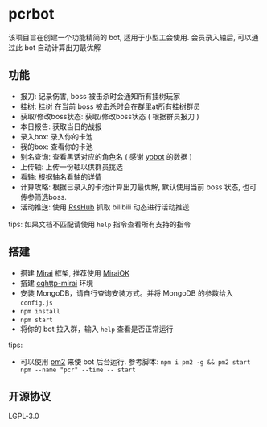 # pcrbot
该项目旨在创建一个功能精简的 bot, 适用于小型工会使用.
会员录入轴后, 可以通过此 bot 自动计算出刀最优解

## 功能
- 报刀: 记录伤害, boss 被击杀时会通知所有挂树玩家
- 挂树: 挂树 在当前 boss 被击杀时会在群里at所有挂树群员
- 获取/修改boss状态: 获取/修改boss状态 ( 根据群员报刀 )
- 本日报告: 获取当日的战报
- 录入box: 录入你的卡池
- 我的box: 查看你的卡池
- 别名查询: 查看黑话对应的角色名 ( 感谢 [yobot](https://github.com/yuudi/yobot) 的数据 )
- 上传轴: 上传一份轴以供群员挑选
- 看轴: 根据轴名看轴的详情
- 计算攻略: 根据已录入的卡池计算出刀最优解, 默认使用当前 boss 状态, 也可传参筛选boss.
- 活动推送: 使用 [RssHub](https://github.com/DIYgod/RSSHub) 抓取 bilibili 动态进行活动推送

tips: 如果文档不匹配请使用 `help` 指令查看所有支持的指令

## 搭建
- 搭建 [Mirai](https://github.com/mamoe/mirai) 框架, 推荐使用 [MiraiOK](https://github.com/LXY1226/MiraiOK)
- 搭建 [cqhttp-mirai](https://github.com/yyuueexxiinngg/cqhttp-mirai) 环境
- 安装 MongoDB，请自行查询安装方式。并将 MongoDB 的参数给入 `config.js`
- `npm install`
- `npm start`
- 将你的 bot 拉入群，输入 `help` 查看是否正常运行

tips:
- 可以使用 [pm2](https://github.com/Unitech/pm2) 来使 bot 后台运行. 参考脚本: `npm i pm2 -g && pm2 start npm --name "pcr" --time -- start`

## 开源协议
LGPL-3.0